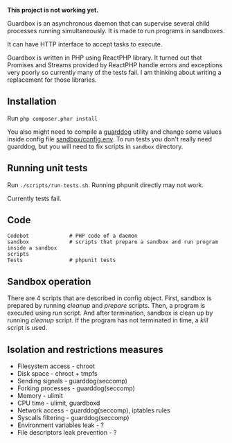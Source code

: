 **This project is not working yet.**

Guardbox is an asynchronous daemon that can supervise several child processes running simultaneously. It is made to run programs in sandboxes. 

It can have HTTP interface to accept tasks to execute.

Guardbox is written in PHP using ReactPHP library. It turned out that Promises and Streams provided by ReactPHP handle errors and exceptions very poorly so currently many of the tests fail. I am thinking about writing a replacement for those libraries.

## Installation

Run `php composer.phar install`

You also might need to compile a [guarddog](https://github.com/codedokode/guarddog) utility and change some values inside config file [sandbox/config.env](./sandbox/config.env). To run tests you don't really need guarddog, but you will need to fix scripts in `sandbox` directory.

## Running unit tests

Run `./scripts/run-tests.sh`. Running phpunit directly may not work.

Currently tests fail.

## Code 

```
Codebot             # PHP code of a daemon
sandbox             # scripts that prepare a sandbox and run program inside a sandbox
scripts
Tests               # phpunit tests
```

## Sandbox operation

There are 4 scripts that are described in config object. First, sandbox is prepared by running *cleanup* and *prepare* scripts. Then, a program is executed using *run* script. And after termination, sandbox is clean up by running *cleanup* script. If the program has not terminated in time, a *kill* script is used.

## Isolation and restrictions measures

- Filesystem access - chroot
- Disk space - chroot + tmpfs
- Sending signals - guarddog(seccomp)
- Forking processes - guarddog(seccomp)
- Memory - ulimit
- CPU time - ulimit, guardboxd
- Network access - guarddog(seccomp), iptables rules
- Syscalls filtering - guarddog(seccomp)
- Environment variables leak - ? 
- File descriptors leak prevention - ? 

